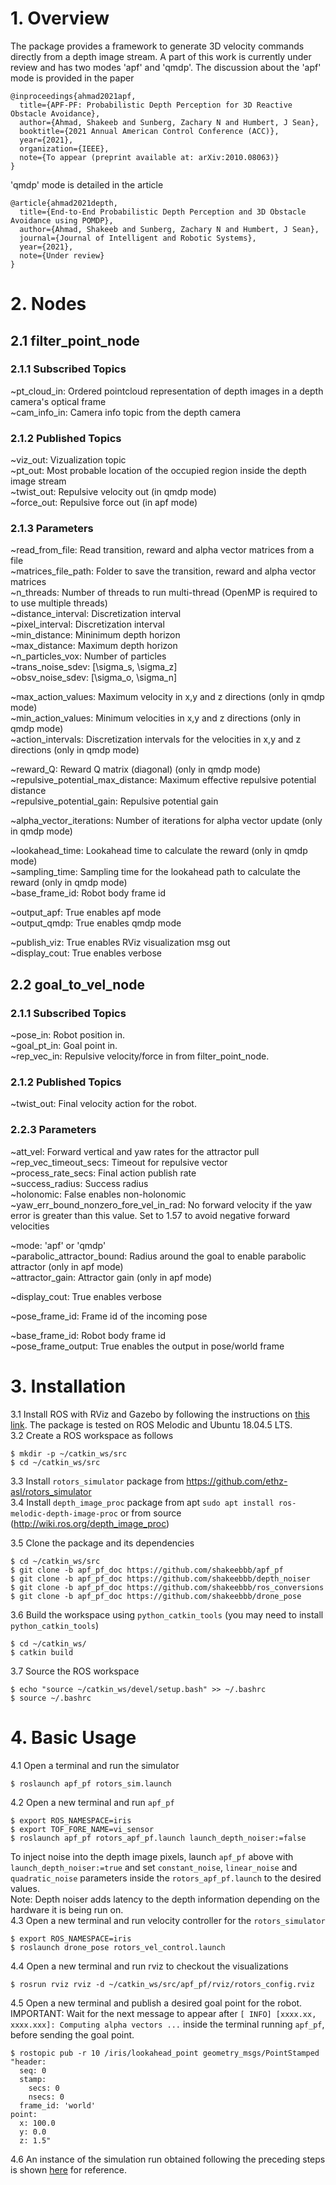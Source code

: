 # 1. Overview
The package provides a framework to generate 3D velocity commands directly from a depth image stream. A part of this work is currently under review and has two modes 'apf' and 'qmdp'. The discussion about the 'apf' mode is provided in the paper

```
@inproceedings{ahmad2021apf,
  title={APF-PF: Probabilistic Depth Perception for 3D Reactive Obstacle Avoidance},
  author={Ahmad, Shakeeb and Sunberg, Zachary N and Humbert, J Sean},
  booktitle={2021 Annual American Control Conference (ACC)},
  year={2021},
  organization={IEEE},
  note={To appear (preprint available at: arXiv:2010.08063)}
}
```

'qmdp' mode is detailed in the article

```
@article{ahmad2021depth,
  title={End-to-End Probabilistic Depth Perception and 3D Obstacle Avoidance using POMDP},
  author={Ahmad, Shakeeb and Sunberg, Zachary N and Humbert, J Sean},
  journal={Journal of Intelligent and Robotic Systems},
  year={2021},
  note={Under review}
}
```

# 2. Nodes

## 2.1 filter_point_node

### 2.1.1 Subscribed Topics
~pt_cloud_in: Ordered pointcloud representation of depth images in a depth camera's optical frame \
~cam_info_in: Camera info topic from the depth camera

### 2.1.2 Published Topics
~viz_out: Vizualization topic \
~pt_out: Most probable location of the occupied region inside the depth image stream \
~twist_out: Repulsive velocity out (in qmdp mode) \
~force_out: Repulsive force out (in apf mode)

### 2.1.3 Parameters
~read_from_file: Read transition, reward and alpha vector matrices from a file \
~matrices_file_path: Folder to save the transition, reward and alpha vector matrices \
~n_threads: Number of threads to run multi-thread (OpenMP is required to to use multiple threads) \
~distance_interval: Discretization interval \
~pixel_interval: Discretization interval \
~min_distance: Mininimum depth horizon \
~max_distance: Maximum depth horizon \
~n_particles_vox: Number of particles \
~trans_noise_sdev: [\sigma_s, \sigma_z]  \
~obsv_noise_sdev: [\sigma_o, \sigma_n] 

~max_action_values: Maximum velocity in x,y and z directions (only in qmdp mode) \
~min_action_values: Minimum velocities in x,y and z directions (only in qmdp mode) \
~action_intervals: Discretization intervals for the velocities in x,y and z directions (only in qmdp mode)

~reward_Q: Reward Q matrix (diagonal) (only in qmdp mode) \
~repulsive_potential_max_distance: Maximum effective repulsive potential distance \
~repulsive_potential_gain: Repulsive potential gain 

~alpha_vector_iterations: Number of iterations for alpha vector update (only in qmdp mode)

~lookahead_time: Lookahead time to calculate the reward (only in qmdp mode) \
~sampling_time: Sampling time for the lookahead path to calculate the reward (only in qmdp mode) \
~base_frame_id: Robot body frame id

~output_apf: True enables apf mode \
~output_qmdp: True enables qmdp mode 

~publish_viz: True enables RViz visualization msg out \
~display_cout: True enables verbose

## 2.2 goal_to_vel_node

### 2.1.1 Subscribed Topics
~pose_in: Robot position in. \
~goal_pt_in: Goal point in. \
~rep_vec_in: Repulsive velocity/force in from filter_point_node. 

### 2.1.2 Published Topics
~twist_out: Final velocity action for the robot.

### 2.2.3 Parameters
~att_vel: Forward vertical and yaw rates for the attractor pull \
~rep_vec_timeout_secs: Timeout for repulsive vector \
~process_rate_secs: Final action publish rate \
~success_radius: Success radius \
~holonomic: False enables non-holonomic \
~yaw_err_bound_nonzero_fore_vel_in_rad: No forward velocity if the yaw error is greater than this value. Set to 1.57 to avoid negative forward velocities

~mode: 'apf' or 'qmdp' \
~parabolic_attractor_bound: Radius around the goal to enable parabolic attractor (only in apf mode) \
~attractor_gain: Attractor gain (only in apf mode)

~display_cout: True enables verbose

~pose_frame_id: Frame id of the incoming pose

~base_frame_id: Robot body frame id \
~pose_frame_output: True enables the output in pose/world frame

# 3. Installation

3.1 Install ROS with RViz and Gazebo by following the instructions on [this link](http://wiki.ros.org/melodic/Installation/Ubuntu). The package is tested on ROS Melodic and Ubuntu 18.04.5 LTS. \
3.2 Create a ROS workspace as follows
```
$ mkdir -p ~/catkin_ws/src
$ cd ~/catkin_ws/src
```
3.3 Install `rotors_simulator` package from https://github.com/ethz-asl/rotors_simulator \
3.4 Install `depth_image_proc` package from apt `sudo apt install ros-melodic-depth-image-proc` or from source (http://wiki.ros.org/depth_image_proc)

3.5 Clone the package and its dependencies
```
$ cd ~/catkin_ws/src
$ git clone -b apf_pf_doc https://github.com/shakeebbb/apf_pf
$ git clone -b apf_pf_doc https://github.com/shakeebbb/depth_noiser
$ git clone -b apf_pf_doc https://github.com/shakeebbb/ros_conversions
$ git clone -b apf_pf_doc https://github.com/shakeebbb/drone_pose
```
3.6 Build the workspace using `python_catkin_tools` (you may need to install `python_catkin_tools`)
```
$ cd ~/catkin_ws/
$ catkin build
```
3.7 Source the ROS workspace
```
$ echo "source ~/catkin_ws/devel/setup.bash" >> ~/.bashrc
$ source ~/.bashrc
```

# 4. Basic Usage

4.1 Open a terminal and run the simulator 
```
$ roslaunch apf_pf rotors_sim.launch
```
4.2 Open a new terminal and run `apf_pf`
```
$ export ROS_NAMESPACE=iris
$ export TOF_FORE_NAME=vi_sensor
$ roslaunch apf_pf rotors_apf_pf.launch launch_depth_noiser:=false
```
To inject noise into the depth image pixels, launch `apf_pf` above with `launch_depth_noiser:=true` and set `constant_noise`, `linear_noise` and `quadratic_noise` parameters inside the `rotors_apf_pf.launch` to the desired values. \
Note: Depth noiser adds latency to the depth information depending on the hardware it is being run on. \
4.3 Open a new terminal and run velocity controller for the `rotors_simulator`
```
$ export ROS_NAMESPACE=iris
$ roslaunch drone_pose rotors_vel_control.launch
```
4.4 Open a new terminal and run rviz to checkout the visualizations
```
$ rosrun rviz rviz -d ~/catkin_ws/src/apf_pf/rviz/rotors_config.rviz
```
4.5 Open a new terminal and publish a desired goal point for the robot. IMPORTANT: Wait for the next message to appear after `[ INFO] [xxxx.xx, xxxx.xxx]: Computing alpha vectors ...` inside the terminal running `apf_pf`, before sending the goal point.
```
$ rostopic pub -r 10 /iris/lookahead_point geometry_msgs/PointStamped "header:
  seq: 0
  stamp:
    secs: 0
    nsecs: 0
  frame_id: 'world'
point:
  x: 100.0
  y: 0.0
  z: 1.5"
```
4.6 An instance of the simulation run obtained following the preceding steps is shown [here](https://youtu.be/Kl1Lc7xIMuE) for reference.

 


